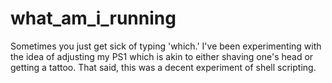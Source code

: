 what_am_i_running
=================

Sometimes you just get sick of typing 'which.' I've been experimenting with the idea of adjusting my PS1 which is akin to either shaving one's head or getting a tattoo. That said, this was a decent experiment of shell scripting.
